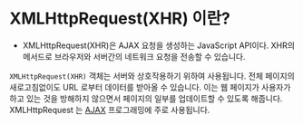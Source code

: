 # XMLHttpRequest(XHR) 이란?

* XMLHttpRequest(XHR)은 AJAX 요청을 생성하는 JavaScript API이다.
XHR의 메서드로 브라우저와 서버간의 네트워크 요청을 전송할 수 있습니다.

`XMLHttpRequest(XHR)` 객체는 서버와 상호작용하기 위하여 사용됩니다. 전체 페이지의 새로고침없이도 URL 로부터 데이터를 받아올 수 있습니다. 이는 웹 페이지가 사용자가 하고 있는 것을 방해하지 않으면서 페이지의 일부를 업데이트할 수 있도록 해줍니다. XMLHttpRequest 는 [AJAX](Ajax.md) 프로그래밍에 주로 사용됩니다.